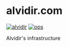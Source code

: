 # alvidir.com

[![alvidir](https://img.shields.io/badge/alvidir.com-coral.svg)](http://www.alvidir.com) [![ops](https://img.shields.io/github/v/release/alvidir/ops.svg)](https://github.com/alvidir/ops)

Alvidir's infrastructure
